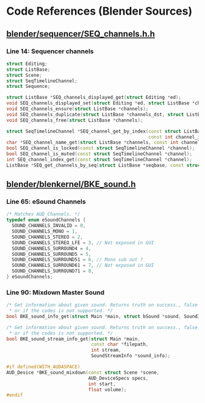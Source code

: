 # Code References (Blender Sources)

## [blender/sequencer/SEQ_channels.h.h](https://github.com/blender/blender/blob/master/source/blender/blenkernel/BKE_sound.h)

### Line 14: Sequencer channels

```c++
struct Editing;
struct ListBase;
struct Scene;
struct SeqTimelineChannel;
struct Sequence;

struct ListBase *SEQ_channels_displayed_get(struct Editing *ed);
void SEQ_channels_displayed_set(struct Editing *ed, struct ListBase *channels);
void SEQ_channels_ensure(struct ListBase *channels);
void SEQ_channels_duplicate(struct ListBase *channels_dst, struct ListBase *channels_src);
void SEQ_channels_free(struct ListBase *channels);

struct SeqTimelineChannel *SEQ_channel_get_by_index(const struct ListBase *channels,
                                                    const int channel_index);
char *SEQ_channel_name_get(struct ListBase *channels, const int channel_index);
bool SEQ_channel_is_locked(const struct SeqTimelineChannel *channel);
bool SEQ_channel_is_muted(const struct SeqTimelineChannel *channel);
int SEQ_channel_index_get(const struct SeqTimelineChannel *channel);
ListBase *SEQ_get_channels_by_seq(struct ListBase *seqbase, const struct Sequence *seq);
```

## [blender/blenkernel/BKE_sound.h](https://github.com/blender/blender/blob/master/source/blender/blenkernel/BKE_sound.h)

### Line 65: eSound Channels

```c++
/* Matches AUD_Channels. */
typedef enum eSoundChannels {
  SOUND_CHANNELS_INVALID = 0,
  SOUND_CHANNELS_MONO = 1,
  SOUND_CHANNELS_STEREO = 2,
  SOUND_CHANNELS_STEREO_LFE = 3, // Not exposed in GUI
  SOUND_CHANNELS_SURROUND4 = 4,
  SOUND_CHANNELS_SURROUND5 = 5,
  SOUND_CHANNELS_SURROUND51 = 6, // Mono sub out ?
  SOUND_CHANNELS_SURROUND61 = 7, // Not exposed in GUI
  SOUND_CHANNELS_SURROUND71 = 8,
} eSoundChannels;
```

### Line 90: Mixdown Master Sound

```c++
/* Get information about given sound. Returns truth on success., false if sound can not be loaded
 * or if the codes is not supported. */
bool BKE_sound_info_get(struct Main *main, struct bSound *sound, SoundInfo *sound_info);

/* Get information about given sound. Returns truth on success., false if sound can not be loaded
 * or if the codes is not supported. */
bool BKE_sound_stream_info_get(struct Main *main,
                               const char *filepath,
                               int stream,
                               SoundStreamInfo *sound_info);

#if defined(WITH_AUDASPACE)
AUD_Device *BKE_sound_mixdown(const struct Scene *scene,
                              AUD_DeviceSpecs specs,
                              int start,
                              float volume);
#endif
```
